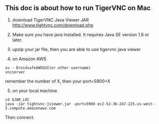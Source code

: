  ## This doc is about how to run TigerVNC on Mac
 
 1. download TigerVNC Java Viewer JAR 
 http://www.tightvnc.com/download.php
 
 2. Make sure you have java installed. It requires Java SE version 1.6 or later.
 
 3. upzip your jar file, then you are able to use tigervnc java viewer
 
 4. on Amazon AWS
  ```
  su - DroidsafeAWSGUI(or other username)
  vncserver
  ```
  remember the number of X, then your port=5900+X
  
 5. on your local machine
 ```
 cd $JAR_LOC
 java -jar tightvnc-jviewer.jar -port=590X ec2-52-36-247-225.us-west-2.compute.amazonaws.com
 ```
 Then connect.
